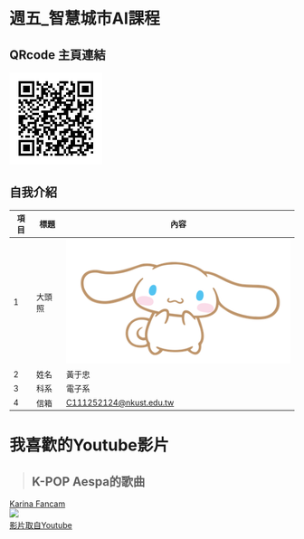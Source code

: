 # 週五_智慧城市AI課程
## QRcode 主頁連結
![QRcode](QRcode.jpg)
## 自我介紹
| 項目 | 標題   | 內容                           |
|------|--------|--------------------------------|
| 1    | 大頭照 | ![大頭照](Cinnamoroll_character.png) |
| 2    | 姓名   | 黃于忠                          |
| 3    | 科系   | 電子系                          |
| 4    | 信箱   | C111252124@nkust.edu.tw         |

# 我喜歡的Youtube影片
>## K-POP Aespa的歌曲

<a href ="https://youtu.be/sXeYkw4VE24?si=sWyWu7uBfLYiuMzr" target="_blank">Karina Fancam</a><br>
<a href ="https://youtu.be/sXeYkw4VE24?si=sWyWu7uBfLYiuMzr" target="_blank"><img src="https://img.youtube.com/vi/sWyWu7uBfLYiuMzr/0.jpg" width=720 hieght=360>
<br>影片取自Youtube

<br>
